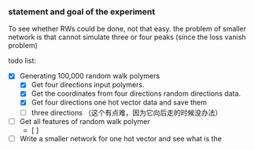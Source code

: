 ### statement and goal of the experiment

To see whether RWs could be done, not that easy. the problem of smaller network is that cannot simulate three or four peaks (since the loss vanish problem)

todo list:
- [x] Generating 100,000 random walk polymers
    - [x] Get four directions input polymers.
    - [x] Get the coordinates from four directions random directions data.
    - [x] Get four directions one hot vector data and save them
    - [ ] three directions （这个有点难，因为它向后走的时候没办法）
- [ ] Get all features of random walk polymer
    - [ ] 
- [ ] Write a smaller network for one hot vector and see what is the 
